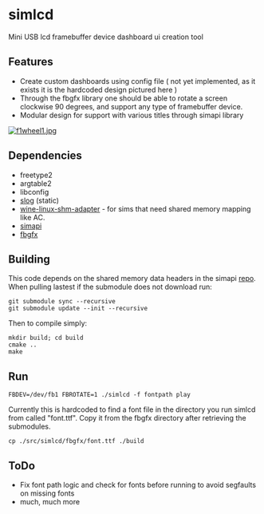 # simlcd
Mini USB lcd framebuffer device dashboard ui creation tool

## Features
- Create custom dashboards using config file ( not yet implemented, as it exists it is the hardcoded design pictured here )
- Through the fbgfx library one should be able to rotate a screen clockwise 90 degrees, and support any type of framebuffer device.
- Modular design for support with various titles through simapi library

[![f1wheel1.jpg](https://i.postimg.cc/BnC18WJX/f1wheel1.jpg)](https://postimg.cc/BjXvyVL0)

## Dependencies
- freetype2
- argtable2
- libconfig
- [slog](https://github.com/kala13x/slog) (static)
- [wine-linux-shm-adapter](https://github.com/spacefreak18/simshmbridge) - for sims that need shared memory mapping like AC.
- [simapi](https://github.com/spacefreak18/simapi)
- [fbgfx](https://github.com/spacefreak18/fbgfx)

## Building
This code depends on the shared memory data headers in the simapi [repo](https://github.com/spacefreak18/simapi). When pulling lastest if the submodule does not download run:
```
git submodule sync --recursive
git submodule update --init --recursive
```
Then to compile simply:
```
mkdir build; cd build
cmake ..
make
```

## Run

```
FBDEV=/dev/fb1 FBROTATE=1 ./simlcd -f fontpath play
```
Currently this is hardcoded to find a font file in the directory you run simlcd from called "font.ttf". Copy it from the fbgfx directory after retrieving the submodules.

```
cp ./src/simlcd/fbgfx/font.ttf ./build
```

## ToDo
 - Fix font path logic and check for fonts before running to avoid segfaults on missing fonts
 - much, much more
